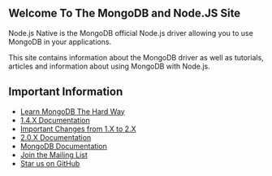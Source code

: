 ## Welcome To The MongoDB and Node.JS Site

Node.js Native is the MongoDB official Node.js driver allowing you to use MongoDB in your applications.

This site contains information about the MongoDB driver as well as tutorials, articles and information about using MongoDB with Node.js.

## Important Information

 * [Learn MongoDB The Hard Way](http://learnmongodbthehardway.com/)
 * [1.4.X Documentation](1.4/)
 * [Important Changes from 1.X to 2.X](2.0/meta/changes-from-1.0)
 * [2.0.X Documentation](2.0/)
 * [MongoDB Documentation](http://mongodb.org/)
 * [Join the Mailing List](2.0/community/mailing-list)
 * [Star us on GitHub](https://github.com/mongodb/node-mongodb-native)
